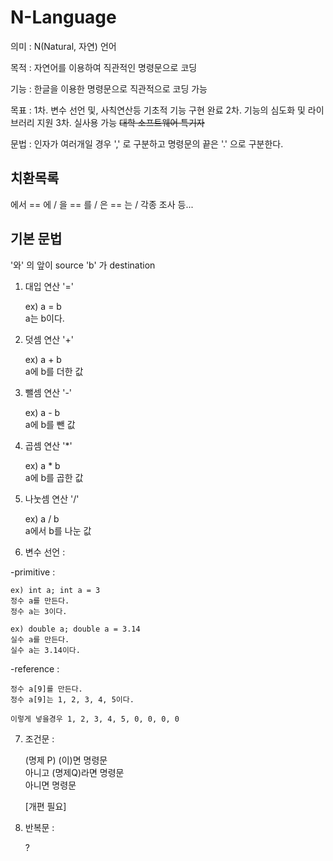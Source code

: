 # N-Language

의미 : N(Natural, 자연) 언어

목적 : 자연어를 이용하여 직관적인 명령문으로 코딩

기능 : 한글을 이용한 명령문으로 직관적으로 코딩 가능

목표 : 1차. 변수 선언 및, 사칙연산등 기초적 기능 구현 완료
      2차. 기능의 심도화 및 라이브러리 지원
      3차. 실사용 가능 ~~대학 소프트웨어 특기자~~

문법 : 인자가 여러개일 경우 ',' 로 구분하고 명령문의 끝은 '.' 으로 구분한다.

## 치환목록

에서 == 에 /
을 == 를 /
은 == 는 / 
각종 조사 등...

## 기본 문법

'와' 의 앞이 source 'b' 가 destination

1. 대입 연산 '='

    ex) a = b  
    a는 b이다.

2. 덧셈 연산 '+'

    ex) a + b  
    a에 b를 더한 값

3. 뺄셈 연산 '-'

    ex) a - b  
    a에 b를 뺀 값

4. 곱셈 연산 '*'

    ex) a * b  
    a에 b를 곱한 값

5. 나눗셈 연산 '/'

    ex) a / b  
    a에서 b를 나눈 값

6. 변수 선언 :

-primitive :

    ex) int a; int a = 3
    정수 a를 만든다.
    정수 a는 3이다.

    ex) double a; double a = 3.14
    실수 a를 만든다.
    실수 a는 3.14이다.

-reference :

    정수 a[9]를 만든다.
    정수 a[9]는 1, 2, 3, 4, 5이다.

    이렇게 넣을경우 1, 2, 3, 4, 5, 0, 0, 0, 0

7. 조건문 :

    (명제 P) (이)면 명령문  
    아니고 (명제Q)라면 명령문  
    아니면 명령문

    [개편 필요]

8. 반복문 :

    ?
